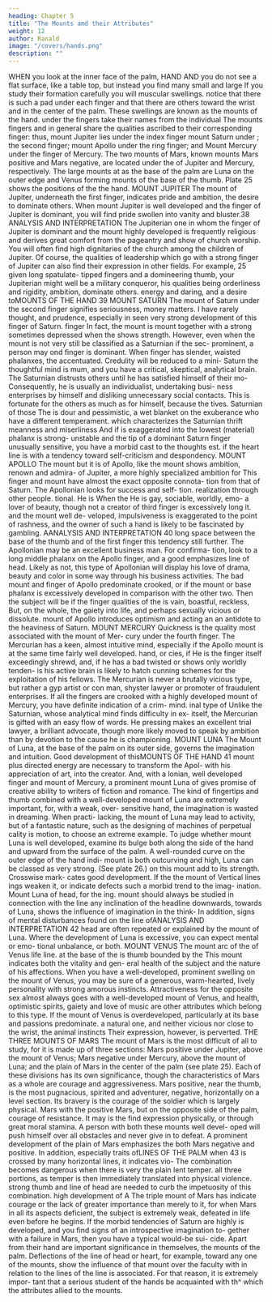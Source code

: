 ```yaml
---
heading: Chapter 5
title: "The Mounts amd their Attributes"
weight: 12
author: Ranald
image: "/covers/hands.png"
description: ""
---
```



WHEN you look at the inner face of the palm,
HAND AND
you do not
see a flat
surface, like a table top, but instead you find many small and large
If you study their formation carefully you will
muscular swellings.
notice that there
is
such a pad under each finger and that there are
others toward the wrist and in the center of the palm.
These swellings are known as the mounts of the hand.
under the fingers take
their
names from the individual
The mounts
fingers
and
in
general share the qualities ascribed to their corresponding finger:
thus, mount Jupiter lies under the index finger mount Saturn under
;
the second finger; mount Apollo under the ring finger; and Mount
Mercury under the finger of Mercury. The two mounts of Mars,
known
mounts
Mars positive and Mars negative, are located under the
of Jupiter and Mercury, respectively. The large mounts at
as
the base of the
palm are Luna on the outer edge and Venus forming
mounts of
the base of the thumb. Plate 25 shows the positions of the
the hand.
MOUNT JUPITER
The mount of Jupiter, underneath the first finger, indicates pride
and ambition, the desire to dominate others. When mount Jupiter is
well developed and the finger of Jupiter is dominant, you will find
pride swollen into vanity and bluster.38
ANALYSIS AND INTERPRETATION
The Jupiterian one in whom the finger of Jupiter is dominant
and the mount highly developed is frequently religious and derives
great comfort from the pageantry and show of church worship. You
will often find
high dignitaries of the church among the children of
Jupiter.
Of course, the qualities of leadership which go with a strong finger
of Jupiter can also find their expression in other fields. For example,
25
given long spatulate- tipped fingers and a domineering thumb, your
Jupiterian might well be a military conqueror, his qualities being
orderliness
and
rigidity, ambition,
dominate others.
energy and daring, and a desire toMOUNTS OF THE HAND
39
MOUNT SATURN
The mount
of Saturn under the second finger signifies seriousness,
money matters. I have rarely
thought, and prudence, especially in
seen very strong development of this
finger of Saturn.
finger
In
fact, the
mount
is
mount together with a strong
sometimes depressed when the
shows strength. However, even when the mount is not very
still be classified as a Saturnian if the sec-
prominent, a person may
ond finger is dominant.
When
finger has slender, waisted phalanxes, the
accentuated. Credulity will be reduced to a mini-
Saturn
the
thoughtful
mind
is
mum, and you have a
critical,
skeptical,
analytical
brain.
The
Saturnian distrusts others until he has satisfied himself of their mo-
Consequently, he is usually an individualist, undertaking busi-
ness enterprises by himself and disliking unnecessary social contacts.
This is fortunate for the others as much as for himself, because the
tives.
Saturnian
of those
The
is
dour and pessimistic, a wet blanket on the exuberance
who have a
different temperament.
which characterizes the Saturnian
thrift
meanness and miserliness
And
if
is
exaggerated into
the lowest (material) phalanx
is
strong-
unstable and the tip of a dominant Saturn
finger unusually sensitive, you have a morbid cast to the thoughts
est.
if
the heart line
is
with a tendency toward self-criticism and despondency.
MOUNT APOLLO
The mount
but
it is
of Apollo, like the
mount
shows ambition,
renown and admira-
of Jupiter,
a more highly specialized ambition
for
This finger and mount have almost the exact opposite connota-
tion from that of Saturn. The Apollonian looks for success and self-
tion.
realization through other people.
tional. He is
When the
He
is
gay, sociable, worldly, emo-
a lover of beauty, though not a creator of
third finger
is
excessively long
it.
and the mount well de-
veloped, impulsiveness is exaggerated to the point of rashness, and
the owner of such a hand is likely to be fascinated by gambling.
AANALYSIS AND INTERPRETATION
40
long space between the base of the
thumb and
of the first finger
this
tendency still further.
The Apollonian may be an excellent business man. For confirma-
tion, look to a long middle phalanx on the Apollo finger, and a good
emphasizes
line of head. Likely as not, this type of Apollonian will display his
love of drama, beauty and color in some
way through
his business
activities.
The bad
mount and finger of Apollo predominate
crooked, or if the mount or base phalanx is excessively
developed in comparison with the other two. Then the subject will be
if
the finger
qualities of the
is
vain, boastful, reckless,
But, on the whole, the
gaiety into
life,
and perhaps sexually vicious or dissolute.
mount of Apollo introduces optimism and
acting an an antidote to the heaviness of Saturn.
MOUNT MERCURY
Quickness is the quality most associated with the mount of Mer-
cury under the fourth finger. The Mercurian has a keen, almost
intuitive mind, especially if the Apollo mount is at the same time
fairly well developed.
hand, or
cies,
if
He
is
the finger itself
exceedingly shrewd, and, if he has a bad
twisted or shows only worldly tenden-
is
his active brain is likely to hatch cunning
schemes
for
the
exploitation of his fellows. The Mercurian is never a brutally vicious
type, but rather a gyp artist or con man, shyster lawyer or promoter
of fraudulent enterprises. If all the fingers are crooked with a highly
developed mount of Mercury, you have definite indication of a crim-
mind.
inal type of
Unlike the Saturnian, whose analytical mind finds difficulty in ex-
itself, the Mercurian is gifted with an easy flow of words. He
pressing
makes an excellent trial lawyer, a brilliant advocate, though more
likely moved to speak by ambition than by devotion to the cause he
is
championing.
MOUNT LUNA
The Mount
of Luna, at the base of the
palm on
its
outer side,
governs the imagination and intuition. Good development of thisMOUNTS OF THE HAND
41
mount plus
directed energy are necessary to transform the Apol-
with
his appreciation of art, into the creator. And, with a
lonian,
well developed finger and mount of Mercury, a prominent mount
Luna
of
gives promise of creative ability to writers of fiction
and
romance.
The kind of fingertips and thumb combined with a well-developed
mount of Luna are extremely important, for, with a weak, over-
sensitive hand, the imagination
is
wasted in dreaming.
When
practi-
lacking, the mount of Luna may lead to activity, but of
a fantastic nature, such as the designing of machines of perpetual
cality
is
motion, to choose an extreme example.
To judge whether mount Luna is well developed, examine its
bulge both along the side of the hand and upward from the surface of
the palm. A well-rounded curve on the outer edge of the hand indi-
mount is both outcurving and high,
Luna can be classed as very strong. (See plate 26.)
on this mount add to its strength. Crosswise mark-
cates good development. If the
the
mount
of
Vertical lines
ings
weaken
it,
or indicate defects such a
morbid trend
to the imag-
ination.
Mount Luna
of head, for
the
ing.
mount
should always be studied in connection with the line
any inclination of the headline downwards, towards
of Luna, shows the influence of imagination in the think-
In addition, signs of mental disturbances found on the line ofANALYSIS AND INTERPRETATION
42
head are often repeated or explained by the mount of Luna. Where
the development of Luna is excessive, you can expect mental or emo-
tional unbalance, or both.
MOUNT VENUS
The mount
arc of the
of
Venus
life line.
at the base of the
is
thumb bounded by
the
This mount indicates both the vitality and gen-
eral health of the subject
and the nature
of his affections.
When you
have a well-developed, prominent swelling on the mount of Venus,
you may be sure of a generous, warm-hearted, lively personality with
strong amorous instincts. Attractiveness for the opposite sex almost
always goes with a well-developed mount of Venus, and health,
optimistic spirits, gaiety
and love
of
music are other attributes which
belong to this type.
If the
mount
of
Venus
is
overdeveloped, particularly at
its
base
and passions predominate.
a natural one, and neither vicious nor
close to the wrist, the animal instincts
Their expression, however,
is
perverted.
THE THREE MOUNTS OF MARS
The mount of Mars is the most difficult of all to study, for it is
made up of three sections: Mars positive under Jupiter, above the
mount of Venus; Mars negative under Mercury, above the mount
of Luna; and the plain of Mars in the center of the palm (see plate
25). Each of these divisions has its own significance, though the
characteristics of Mars as a whole are courage and aggressiveness.
Mars positive, near the thumb, is the most pugnacious, spirited
and adventurer,
negative, horizontally on a level
section. Its bravery is the courage of the soldier
which
is
largely physical.
Mars
with the positive Mars, but on the opposite side of the palm,
courage of resistance. It
may
is
the
find expression physically, or through
great moral stamina. A person with both these mounts well devel-
oped will push himself over all obstacles and never give in to defeat.
A
prominent development of the plain of Mars emphasizes the
both Mars negative and positive. In addition, especially
traits ofLINES OF THE PALM
when
43
is crossed by many horizontal lines, it indicates vio-
The combination becomes dangerous when there is very
the plain
lent temper.
all three portions, as temper is then immediately
translated into physical violence.
strong thumb and line of head
are needed to curb the impetuosity of this combination.
high development of
A
The
triple
mount
of
Mars has
indicate courage or the lack of
greater importance than merely to
it,
for
when Mars
in all its aspects
deficient, the subject is extremely weak, defeated in life even
before he begins. If the morbid tendencies of Saturn are highly
is
developed, and you find signs of an introspective imagination to-
gether with a failure in Mars, then you have a typical would-be sui-
cide.
Apart from their
hand are important
significance in themselves, the
mounts
of the
palm. Deflections
of the line of head or heart, for example, toward any one of the
mounts, show the influence of that mount over the faculty with
in relation to the lines of the
line is associated. For that reason, it is extremely impor-
tant that a serious student of the hands be acquainted with th^
which the
attributes allied to the mounts.


